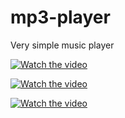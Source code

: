 # mp3-player

Very simple music player

[![Watch the video](https://github.com/mateuszd2411/mp3-player/blob/17/ps/Untitled.png?raw=true)](https://github.com/mateuszd2411)

[![Watch the video](https://github.com/mateuszd2411/mp3-player/blob/17/ps/Untitled3.png?raw=true)](https://github.com/mateuszd2411)

[![Watch the video](https://github.com/mateuszd2411/mp3-player/blob/17/ps/Untitled1.png?raw=true)](https://github.com/mateuszd2411)

